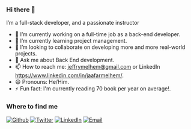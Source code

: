 ### Hi there 👋

I’m a full-stack developer, and a passionate instructor

- 🔭 I’m currently working on a full-time job as a back-end developer.
- 🌱 I’m currently learning project management.
- 👯 I’m looking to collaborate on developing more and more real-world projects.
- 💬 Ask me about Back End development.
- 📫 How to reach me: jeffrymelhem@gmail.com or LinkedIn https://www.linkedin.com/in/jaafarmelhem/.
- 😄 Pronouns: He/Him.
- ⚡ Fun fact: I'm currently reading 70 book per year on average!.

<h3>Where to find me</h3>
<p><a href="https://github.com/jaafarmelhem" target="_blank"><img alt="Github" src="https://img.shields.io/badge/GitHub-%2312100E.svg?&style=for-the-badge&logo=Github&logoColor=white" /></a>
  <a href="https://twitter.com/jfr_jaafar" target="_blank"><img alt="Twitter" src="https://img.shields.io/badge/twitter-%231DA1F2.svg?&style=for-the-badge&logo=twitter&logoColor=white" /></a>
  <a href="https://www.linkedin.com/in/jaafarmelhem/" target="_blank"><img alt="LinkedIn" src="https://img.shields.io/badge/linkedin-%230077B5.svg?&style=for-the-badge&logo=linkedin&logoColor=white" /></a> 
  <a href="jeffrymelhem@gmail.com" target="_blank"><img alt="Email" src="https://img.shields.io/badge/email-%2312100E.svg?&style=for-the-badge&logo=email&logoColor=white" /></a>
</p>
